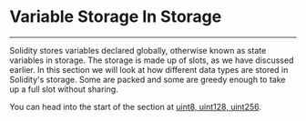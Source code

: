 # Variable Storage In Storage

---

Solidity stores variables declared globally, otherwise known as state variables in storage. The storage is made up of slots, as we have discussed earlier. In this section we will look at how different data types are stored in Solidity's storage. Some are packed and some are greedy enough to take up a full slot without sharing.

You can head into the start of the section at [uint8, uint128, uint256](4-2-1-uint8-uint128-uint256.md).